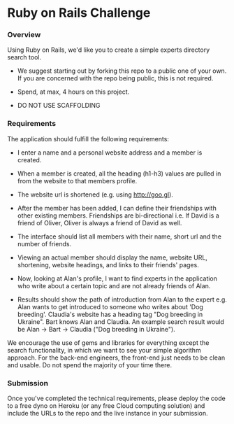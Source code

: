 # Ruby on Rails Challenge

### Overview

Using Ruby on Rails, we'd like you to create a simple experts directory search tool. 

* We suggest starting out by forking this repo to a public one of your own. If you are concerned with the repo being public, this is not required.

* Spend, at max, 4 hours on this project.

* DO NOT USE SCAFFOLDING

### Requirements

The application should fulfill the following requirements:

* I enter a name and a personal website address and a member is created.

* When a member is created, all the heading (h1-h3) values are pulled in from the website to that members profile.

* The website url is shortened (e.g. using http://goo.gl).

* After the member has been added, I can define their friendships with other existing members. Friendships are bi-directional i.e. If David is a friend of Oliver, Oliver is always a friend of David as well.

* The interface should list all members with their name, short url and the number of friends.

* Viewing an actual member should display the name, website URL, shortening, website headings, and links to their friends' pages.

* Now, looking at Alan's profile, I want to find experts in the application who write about a certain topic and are not already friends of Alan.

* Results should show the path of introduction from Alan to the expert e.g. Alan wants to get introduced to someone who writes about 'Dog breeding'. Claudia's website has a heading tag "Dog breeding in Ukraine". Bart knows Alan and Claudia. An example search result would be Alan -> Bart -> Claudia ("Dog breeding in Ukraine").

We encourage the use of gems and libraries for everything except the search functionality, in which we want to see your simple algorithm approach. For the back-end engineers, the front-end just needs to be clean and usable. Do not spend the majority of your time there.

### Submission

Once you've completed the technical requirements, please deploy the code to a free dyno on Heroku (or any free Cloud computing solution) and include the URLs to the repo and the live instance in your submission.
